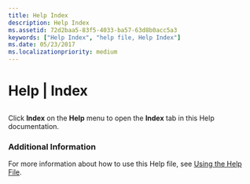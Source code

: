 ```yaml
---
title: Help Index
description: Help Index
ms.assetid: 72d2baa5-83f5-4033-ba57-63d8b0acc5a3
keywords: ["Help Index", "help file, Help Index"]
ms.date: 05/23/2017
ms.localizationpriority: medium
---
```


# Help | Index


## <span id="ddk_help_index_dbg"></span><span id="DDK_HELP_INDEX_DBG"></span>


Click **Index** on the **Help** menu to open the **Index** tab in this Help documentation.

### <span id="additional_information"></span><span id="ADDITIONAL_INFORMATION"></span>Additional Information

For more information about how to use this Help file, see [Using the Help File](using-the-help-documentation.md).

 

 





